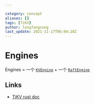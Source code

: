 ```yaml
---

category: concept
aliases: []
tags: [TiKV]
author: longfangsong
last_update: 2021-11-17T06:04:28Z
---
```


# Engines

Engines = 一个 [`KVEngine`](https://longfangsong.github.io/tipedia/zh/what/KvEngine.html) + 一个 [`RaftEngine`](https://longfangsong.github.io/tipedia/zh/what/RaftEngine-6b5e10990b8b2c66698577fffb42a4da.html)

## Links

- [TiKV rust doc](https://tikv.github.io/doc/engine_traits/struct.Engines.html)